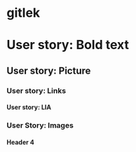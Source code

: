 # gitlek

# User story: Bold text
## User story: Picture
### User story: Links
#### User story: LIA
### User Story: Images
#### Header 4
